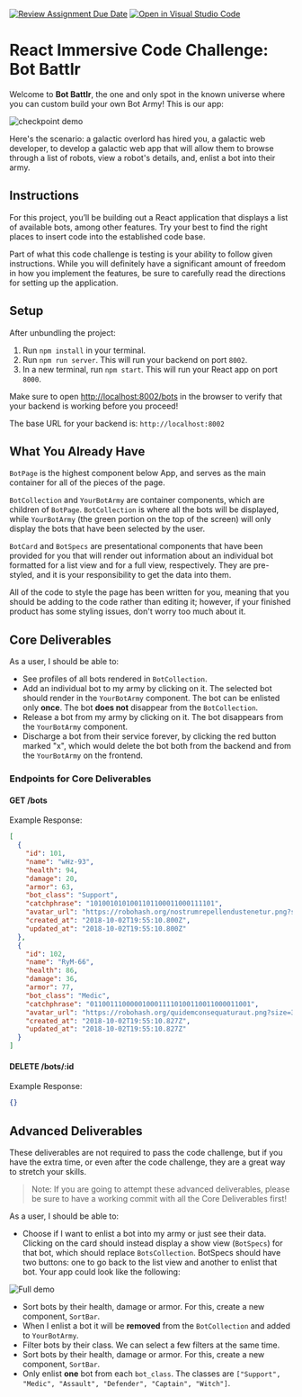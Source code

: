 [![Review Assignment Due Date](https://classroom.github.com/assets/deadline-readme-button-24ddc0f5d75046c5622901739e7c5dd533143b0c8e959d652212380cedb1ea36.svg)](https://classroom.github.com/a/aCUoK9Jz)
[![Open in Visual Studio Code](https://classroom.github.com/assets/open-in-vscode-718a45dd9cf7e7f842a935f5ebbe5719a5e09af4491e668f4dbf3b35d5cca122.svg)](https://classroom.github.com/online_ide?assignment_repo_id=13115292&assignment_repo_type=AssignmentRepo)
# React Immersive Code Challenge: Bot Battlr

Welcome to **Bot Battlr**, the one and only spot in the known universe where you
can custom build your own Bot Army! This is our app:

![checkpoint demo](https://curriculum-content.s3.amazonaws.com/phase-2/phase-2-hooks-code-challenge-bot-battlr/checkpoint_demo.gif)

Here's the scenario: a galactic overlord has hired you, a galactic web
developer, to develop a galactic web app that will allow them to browse through
a list of robots, view a robot's details, and, enlist a bot into their army.

## Instructions

For this project, you’ll be building out a React application that displays a
list of available bots, among other features. Try your best to find the right
places to insert code into the established code base.

Part of what this code challenge is testing is your ability to follow given
instructions. While you will definitely have a significant amount of freedom in
how you implement the features, be sure to carefully read the directions for
setting up the application.

## Setup

After unbundling the project:

1. Run `npm install` in your terminal.
2. Run `npm run server`. This will run your backend on port `8002`.
3. In a new terminal, run `npm start`. This will run your React app on port `8000`.

Make sure to open [http://localhost:8002/bots](http://localhost:8002/bots) in
the browser to verify that your backend is working before you proceed!

The base URL for your backend is: `http://localhost:8002`

## What You Already Have

`BotPage` is the highest component below App, and serves as the main container
for all of the pieces of the page.

`BotCollection` and `YourBotArmy` are container components, which are children
of `BotPage`. `BotCollection` is where all the bots will be displayed, while
`YourBotArmy` (the green portion on the top of the screen) will only display the
bots that have been selected by the user.

`BotCard` and `BotSpecs` are presentational components that have been provided
for you that will render out information about an individual bot formatted for a
list view and for a full view, respectively. They are pre-styled, and it is your
responsibility to get the data into them.

All of the code to style the page has been written for you, meaning that you
should be adding to the code rather than editing it; however, if your finished
product has some styling issues, don't worry too much about it.

## Core Deliverables

As a user, I should be able to:

- See profiles of all bots rendered in `BotCollection`.
- Add an individual bot to my army by clicking on it. The selected bot should
  render in the `YourBotArmy` component. The bot can be enlisted only **once**.
  The bot **does not** disappear from the `BotCollection`.
- Release a bot from my army by clicking on it. The bot disappears from the
  `YourBotArmy` component.
- Discharge a bot from their service forever, by clicking the red button marked
  "x", which would delete the bot both from the backend and from the
  `YourBotArmy` on the frontend.

### Endpoints for Core Deliverables

#### GET /bots

Example Response:

```json
[
  {
    "id": 101,
    "name": "wHz-93",
    "health": 94,
    "damage": 20,
    "armor": 63,
    "bot_class": "Support",
    "catchphrase": "1010010101001101100011000111101",
    "avatar_url": "https://robohash.org/nostrumrepellendustenetur.png?size=300x300&set=set1",
    "created_at": "2018-10-02T19:55:10.800Z",
    "updated_at": "2018-10-02T19:55:10.800Z"
  },
  {
    "id": 102,
    "name": "RyM-66",
    "health": 86,
    "damage": 36,
    "armor": 77,
    "bot_class": "Medic",
    "catchphrase": "0110011100000100011110100110011000011001",
    "avatar_url": "https://robohash.org/quidemconsequaturaut.png?size=300x300&set=set1",
    "created_at": "2018-10-02T19:55:10.827Z",
    "updated_at": "2018-10-02T19:55:10.827Z"
  }
]
```

#### DELETE /bots/:id

Example Response:

```json
{}
```

## Advanced Deliverables

These deliverables are not required to pass the code challenge, but if you have
the extra time, or even after the code challenge, they are a great way to
stretch your skills.

> Note: If you are going to attempt these advanced deliverables, please be sure
> to have a working commit with all the Core Deliverables first!

As a user, I should be able to:

- Choose if I want to enlist a bot into my army or just see their data. Clicking
  on the card should instead display a show view (`BotSpecs`) for that bot,
  which should replace `BotsCollection`. BotSpecs should have two buttons: one
  to go back to the list view and another to enlist that bot. Your app could
  look like the following:

![Full demo](https://curriculum-content.s3.amazonaws.com/phase-2/phase-2-hooks-code-challenge-bot-battlr/full_demo.gif)

- Sort bots by their health, damage or armor. For this, create a new component,
  `SortBar`.
- When I enlist a bot it will be **removed** from the `BotCollection` and added
  to `YourBotArmy`.
- Filter bots by their class. We can select a few filters at the same time.
- Sort bots by their health, damage or armor. For this, create a new component,
  `SortBar`.
- Only enlist **one** bot from each `bot_class`. The classes are
  `["Support", "Medic", "Assault", "Defender", "Captain", "Witch"]`.
